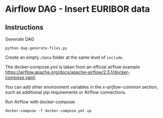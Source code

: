 # Airflow DAG - Insert EURIBOR data

## Instructions

Generate DAG

```
python dag-generate-files.py
```
Create an empty `/data` folder at the same level of `include`.

The docker-compose.yml is taken from an official airflow example  https://airflow.apache.org/docs/apache-airflow/2.5.1/docker-compose.yaml.

You can add other environment variables in the *x-airflow-common* section, such as additional pip requirements or Airflow connections.

Run Airflow with docker-compose:

```
docker-compose -f docker-compose.yml up
```
